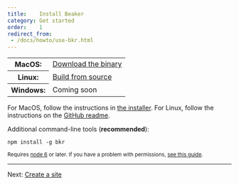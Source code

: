 ```yaml
---
title:    Install Beaker
category: Get started
order:    1
redirect_from:
 - /docs/howto/use-bkr.html
---
```


<table class="install-options">
  <tr>
    <th>MacOS:</th>
    <td><span class="fa fa-apple"></span> <a href="https://download.beakerbrowser.net/download/latest/osx">Download the binary</a></td>
  </tr>
  <tr>
    <th>Linux:</th>
    <td><span class="fa fa-linux"></span> <a href="https://github.com/beakerbrowser/beaker">Build from source</a></td>
  </tr>
  <tr>
    <th>Windows:</th>
    <td><span class="fa fa-windows"></span> Coming soon</td>
  </tr>
</table>

For MacOS, follow the instructions in [the installer](https://download.beakerbrowser.net/download/latest/osx). For Linux, follow the instructions on the [GitHub readme](https://github.com/beakerbrowser/beaker).

Additional command-line tools (**recommended**):

```
npm install -g bkr
```

<small>Requires [node 6](https://nodejs.org/) or later. If you have a problem with permissions, <a href="https://docs.npmjs.com/getting-started/fixing-npm-permissions" target="_blank">see this guide</a>.</small>

---

Next: [Create a site](./create-a-site.html)
